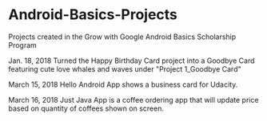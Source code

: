 # Android-Basics-Projects
Projects created in the Grow with Google Android Basics Scholarship Program

Jan. 18, 2018
Turned the Happy Birthday Card project into a Goodbye Card featuring cute love whales and waves under "Project 1_Goodbye Card"

March 15, 2018
Hello Android App shows a business card for Udacity.

March 16, 2018
Just Java App is a coffee ordering app that will update price based on quantity of coffees shown on screen. 
